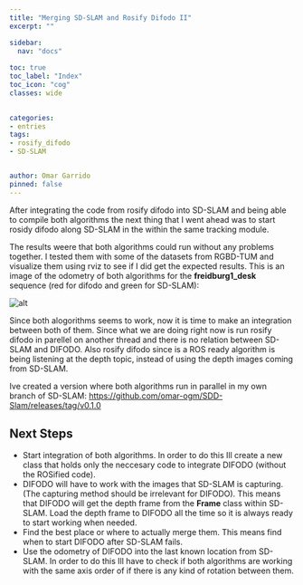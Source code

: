 ```yaml
---
title: "Merging SD-SLAM and Rosify Difodo II"
excerpt: ""

sidebar:
  nav: "docs"
  
toc: true
toc_label: "Index"
toc_icon: "cog"
classes: wide
  

categories:
- entries
tags:
- rosify_difodo
- SD-SLAM


author: Omar Garrido
pinned: false
---
```


After integrating the code from rosify difodo into SD-SLAM and being able to compile both algorithms the next thing that I went ahead was to start rosidy difodo along SD-SLAM in the within the same tracking module.

The results weere that both algorithms could run without any problems together. I tested them with some of the datasets from RGBD-TUM and visualize them using rviz to see if I did get the expected results. This is an image of the odometry of both algorithms for the **freidburg1_desk** sequence (red for difodo and green for SD-SLAM):

![alt](/2019-tfm-omar-garrido/assets/images/entry17_images/sdslam_&_rosify_difodo_odometries.png)

Since both alogorithms seems to work, now it is time to make an integration between both of them. Since what we are doing right now is run rosify difodo in parellel on another thread and there is no relation between SD-SLAM and DIFODO.
Also rosify difodo since is a ROS ready algorithm is being listening at the depth topic, instead of using the depth images coming from SD-SLAM.

Ive created a version where both algorithms run in parallel in my own branch of SD-SLAM: https://github.com/omar-ogm/SDD-Slam/releases/tag/v0.1.0

## Next Steps
- Start integration of both algorithms. In order to do this Ill create a new class that holds only the neccesary code to integrate DIFODO (without the ROSified code).
- DIFODO will have to work with the images that SD-SLAM is capturing. (The capturing method should be irrelevant for DIFODO). This means that DIFODO will get the depth frame from the **Frame** class within SD-SLAM. Load the depth frame to DIFODO all the time so it is always ready to start working when needed.
- Find the best place or where to actually merge them. This means find when to start DIFODO after SD-SLAM fails.
- Use the odometry of DIFODO into the last known location from SD-SLAM. In order to do this Ill have to check if both algorithms are working with the same axis order of if there is any kind of rotation between them.


